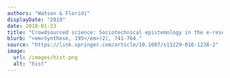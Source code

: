 ```yaml
---
authors: "Watson & Floridi"
displayDate: "2018"
date: 2018-01-23
title: "Crowdsourced science: Sociotechnical epistemology in the e-research paradigm"
blurb: "<em>Synthese, 195</em>(2), 741-764."
source: "https://link.springer.com/article/10.1007/s11229-016-1238-2"
image:
  url: /images/hist.png
  alt: "hist"
---
```

